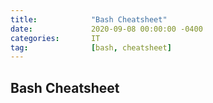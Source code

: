 ```yaml
---
title:            "Bash Cheatsheet"
date:             2020-09-08 00:00:00 -0400
categories:       IT
tag:              [bash, cheatsheet]
---
```


## Bash Cheatsheet
<script src="https://gist.github.com/percyvega/1289d22abdaf7c1825d89835be9ed64b.js"></script>